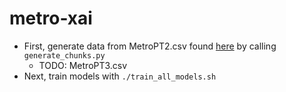 # metro-xai

- First, generate data from MetroPT2.csv found [here](https://zenodo.org/records/7766691) by calling `generate_chunks.py`
    - TODO: MetroPT3.csv
- Next, train models with `./train_all_models.sh`